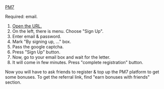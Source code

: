 [PM7](http://pm7.pm/ico/415acec2)

Required: email.

1. [Open the URL.](http://pm7.pm/ico/415acec2)
2. On the left, there is menu. Choose "Sign Up". 
3. Enter email & password. 
4. Mark "By signing up, ..." box. 
5. Pass the google captcha. 
6. Press "Sign Up" button.
7. Now, go to your email box and wait for the letter. 
8. It will come in few minutes. Press "complete registration" button. 

Now you will have to ask friends to register & top up the PM7 platform to get some bonuses. To get the referral link, find "earn bonuses with friends" section.

